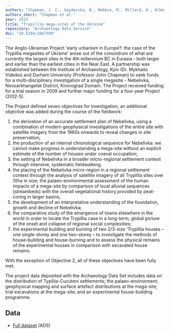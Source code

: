 ```yaml
---
authors: "Chapman, J. C., Gaydarska, B., Nebbia, M., Millard, A., Albert, B., Hale, D., Wollston-Houshold, M., Johnston, S., Caswell, E., Arroyo-Kalin, M., Kaikkonen, T., Roe, J., Boyce, A., Craig, O., Orton, David C., Hosking, K., Rainsford-Betts, G., Nottingham, J., Miller, D., Arbeiter, S., Shevchenko, N., Pashkevytch, G., Rud, V., Videiko, M., Burdo, N., Krementski, K., and GEOINFORM Ukrainii"
authors_short: "Chapman et al."
year: 2019
title: "Trypillia mega-sites of the Ukraine"
repository: "Archaeology Data Service"
doi: "10.5284/1047599"
---
```


The Anglo-Ukrainian Project 'early urbanism in Europe?: the case of the Trypillia megasites of Ukraine' arose out of the conundrum of what are currently the largest sites in the 4th millennium BC in Eurasia - both larger and earlier than the earliest cities in the Near East. A partnership was established between the Institute of Archaeology, Kyiv (Dr. Mykhailo Videiko) and Durham University (Professor John Chapman) to seek funds for a multi-disciplinary investigation of a single megasite - Nebelivka, Novoarkhangelsk District, Kirovograd Domain. The Project received funding for a trial season in 2009 and further major funding for a four-year Project (2012-5).

The Project defined seven objectives for investigation; an additional objective was added during the course of the fieldwork:

1. the derivation of an accurate settlement plan of Nebelivka, using a combination of modern geophysical investigations of the entire site with satellite imagery from the 1960s onwards to reveal changes in site preservation;
2. the production of an internal chronological sequence for Nebelivka: we cannot make progress in understanding a mega-site without an explicit estimate of the number of houses under coeval occupation;
3. the setting of Nebelivka in a broader micro-regional settlement context through intensive, systematic fieldwalking;
4. the placing of the Nebelivka micro-region in a regional settlement context through the analysis of satellite imagery of all Trypillia sites over 10ha in size;
the palaeo-environmental assessment of the human impacts of a mega-site by comparison of local alluvial sequences (streambeds) with the overall vegetational history provided by peat-coring in larger basins;
5. the development of an interpretative understanding of the foundation, growth and decline of Nebelivka;
6. the comparative study of the emergence of towns elsewhere in the world in order to locate the Trypillia case in a long-term, global picture of the onset and collapse of regional social complexities;
7. the experimental building and burning of two 2/3-size ‘Trypillia houses – one single-storey and one two-storey – to investigate the methods of house-building and house-burning and to assess the physical remains of the experimental houses in comparison with excavated house remains.

With the exception of Objective 2, all of these objectives have been fully met.

The project data deposited with the Archaeology Data Set includes data on the distribution of Typillia-Cucuteni settlements; the palaeo-environment; geophysical mapping and surface artefact distributions at the mega-site; trial excavations at the mega-site; and an experimental house-building programme.

## Data

* [Full dataset](https://archaeologydataservice.ac.uk/archives/view/trypillia_ahrc_2018/overview.cfm) (ADS)
